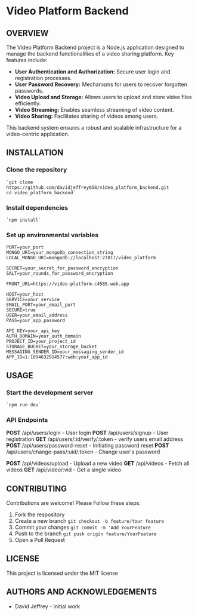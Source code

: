 # Video Platform Backend

## OVERVIEW
The Video Platform Backend project is a Node.js application designed to manage the backend functionalities of a video sharing platform. Key features include:

- **User Authentication and Authorization:** Secure user login and registration processes.
- **User Password Recovery:** Mechanisms for users to recover forgotten passwords.
- **Video Upload and Storage:** Allows users to upload and store video files efficiently.
- **Video Streaming:** Enables seamless streaming of video content.
- **Video Sharing:** Facilitates sharing of videos among users.

This backend system ensures a robust and scalable infrastructure for a video-centric application.

## INSTALLATION
### Clone the repository
    `git clone https://github.com/davidjeffrey058/video_platform_backend.git
    cd video_platform_backend`

### Install dependencies
    `npm install`

### Set up environmental variables

    PORT=your_port
    MONGO_URI=your_mongoDb_connection_string
    LOCAL_MONGO_URI=mongodb://localhost:27017/video_platform

    SECRET=your_secret_for_password_encryption
    SALT=your_rounds_for_password_encryption

    FRONT_URL=https://video-platform-c4585.web.app

    HOST=your_host
    SERVICE=your_service
    EMAIL_PORT=your_email_port
    SECURE=true
    USER=your_email_address 
    PASS=your_app_password

    API_KEY=your_api_key
    AUTH_DOMAIN=your_auth_domain
    PROJECT_ID=your_project_id
    STORAGE_BUCKET=your_storage_bucket
    MESSAGING_SENDER_ID=your_messaging_sender_id
    APP_ID=1:1094632914577:web:your_app_id

## USAGE
### Start the development server
    `npm run dev`

### API Endpoints

**POST** /api/users/login - User login
**POST** /api/users/signup - User registration
**GET** /api/users/:id/verify/:token - verify users email address
**POST** /api/users/password-reset - Initiating password reset
**POST** /api/users/change-pass/:uid/:token - Change user's password

**POST** /api/videos/upload - Upload a new video
**GET** /api/videos - Fetch all videos
**GET** /api/video/:vid - Get a single video

## CONTRIBUTING
Contributions are welcome! Please Follow these steps:
1. Fork the respository
2. Create a new branch
    `git checkout -b feature/Your feature`
3. Commit your changes
    `git commit -m 'Add YourFeature`
4. Push to the branch 
    `git push origin feature/YourFeature`
5. Open a Pull Request

## LICENSE
This project is licensed under the MIT license

## AUTHORS AND ACKNOWLEDGEMENTS
- David Jeffrey - Initial work
